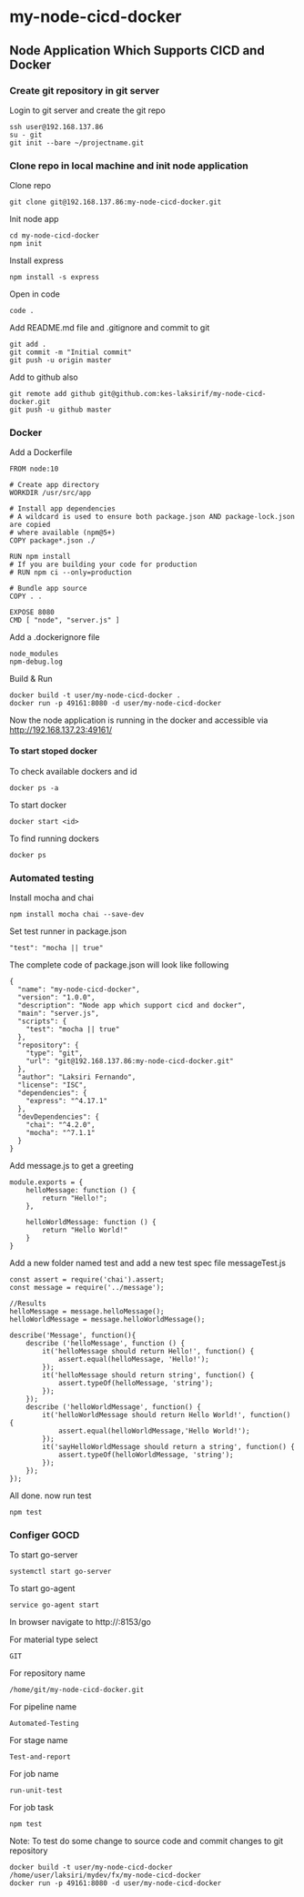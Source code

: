 # my-node-cicd-docker

## Node Application Which Supports CICD and Docker

### Create git repository in git server

Login to git server and create the git repo
```
ssh user@192.168.137.86
su - git
git init --bare ~/projectname.git
```

### Clone repo in local machine and init node application
Clone repo
```
git clone git@192.168.137.86:my-node-cicd-docker.git
```

Init node app
```
cd my-node-cicd-docker
npm init
```

Install express
```
npm install -s express
```

Open in code
```
code .
```
Add README.md file and .gitignore and commit to git
```
git add .
git commit -m "Initial commit"
git push -u origin master
```

Add to github also
```
git remote add github git@github.com:kes-laksirif/my-node-cicd-docker.git
git push -u github master
```
### Docker
Add a Dockerfile
```
FROM node:10

# Create app directory
WORKDIR /usr/src/app

# Install app dependencies
# A wildcard is used to ensure both package.json AND package-lock.json are copied
# where available (npm@5+)
COPY package*.json ./

RUN npm install
# If you are building your code for production
# RUN npm ci --only=production

# Bundle app source
COPY . .

EXPOSE 8080
CMD [ "node", "server.js" ]
```

Add a .dockerignore file
```
node_modules
npm-debug.log
```

Build & Run
```
docker build -t user/my-node-cicd-docker .
docker run -p 49161:8080 -d user/my-node-cicd-docker
```
Now the node application is running in the docker and accessible via
http://192.168.137.23:49161/

#### To start stoped docker
To check available dockers and id
```
docker ps -a
```

To start docker
```
docker start <id>
```

To find running dockers
```
docker ps
```

### Automated testing
Install mocha and chai
```
npm install mocha chai --save-dev
```

Set test runner in package.json
```
"test": "mocha || true"
```

The complete code of package.json will look like following
```
{
  "name": "my-node-cicd-docker",
  "version": "1.0.0",
  "description": "Node app which support cicd and docker",
  "main": "server.js",
  "scripts": {
    "test": "mocha || true"
  },
  "repository": {
    "type": "git",
    "url": "git@192.168.137.86:my-node-cicd-docker.git"
  },
  "author": "Laksiri Fernando",
  "license": "ISC",
  "dependencies": {
    "express": "^4.17.1"
  },
  "devDependencies": {
    "chai": "^4.2.0",
    "mocha": "^7.1.1"
  }
}

```

Add message.js to get a greeting
```
module.exports = {
    helloMessage: function () {
        return "Hello!";
    },

    helloWorldMessage: function () {
        return "Hello World!"
    }
}
```

Add a new folder named test and add a new test spec file messageTest.js
```
const assert = require('chai').assert;
const message = require('../message');

//Results
helloMessage = message.helloMessage();
helloWorldMessage = message.helloWorldMessage();

describe('Message', function(){
    describe ('helloMessage', function () {
        it('helloMessage should return Hello!', function() {
            assert.equal(helloMessage, 'Hello!');
        });
        it('helloMessage should return string', function() {
            assert.typeOf(helloMessage, 'string');
        });
    });
    describe ('helloWorldMessage', function() {
        it('helloWorldMessage should return Hello World!', function() {
            assert.equal(helloWorldMessage,'Hello World!');
        });
        it('sayHelloWorldMessage should return a string', function() {
            assert.typeOf(helloWorldMessage, 'string');
        });
    });
});
```

All done. now run test
```
npm test
```

### Configer GOCD

To start go-server
```
systemctl start go-server
```

To start go-agent
```
service go-agent start
```

In browser navigate to 
http://<gocd server ip>:8153/go

For material type select
```
GIT
```

For repository name
```
/home/git/my-node-cicd-docker.git
```

For pipeline name
```
Automated-Testing
```

For stage name
```
Test-and-report
```

For job name
```
run-unit-test
```

For job task
```
npm test
```
Note: To test do some change to source code and commit changes to git repository

```
docker build -t user/my-node-cicd-docker /home/user/laksiri/mydev/fx/my-node-cicd-docker
docker run -p 49161:8080 -d user/my-node-cicd-docker
```